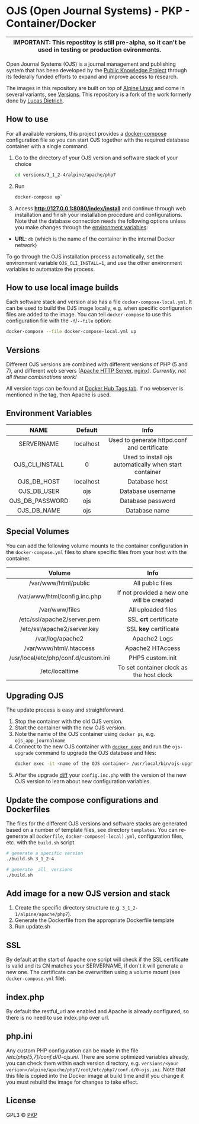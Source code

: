# OJS (Open Journal Systems) - PKP - Container/Docker

| **IMPORTANT: This repostitoy is still pre-alpha, so it can't be used in testing or production evironments.** |
|:------------------------------------------------------------------------------------------------------------:|

Open Journal Systems (OJS) is a journal management and publishing system that has been developed by the [Public Knowledge Project](https://pkp.sfu.ca/) through its federally funded efforts to expand and improve access to research.

The images in this repository are built on top of [Alpine Linux](https://alpinelinux.org/) and come in several variants, see [Versions](#versions).
This repository is a fork of the work formerly done by [Lucas Dietrich](https://github.com/lucasdiedrich/ojs).

## How to use

For all available versions, this project provides a [docker-compose](https://docs.docker.com/compose/) configuration file so you can start OJS together with the required database container with a single command.

1. Go to the directory of your OJS version and software stack of your choice
   ```bash
   cd versions/3_1_2-4/alpine/apache/php7
   ```
1. Run 
   ```bash
   docker-compose up`
   ```
1. Access **http://127.0.0.1:8080/index/install** and continue through web installation and finish your installation procedure and configurations.
   Note that the database connection needs the following options unless you make changes through the [environment variables](#environment-variables):
  - **URL**: `db` (which is the name of the container in the internal Docker network)

To go through the OJS installation process automatically, set the environment variable `OJS_CLI_INSTALL=1`, and use the other environment variables to automatize the process.

## How to use local image builds

Each software stack and version also has a file `docker-compose-local.yml`.
It can be used to build the OJS image locally, e.g. when specific configuration files are added to the image.
You can tell `docker-compose` to use this configuration file with the `-f`/`--file` option:

```bash
docker-compose --file docker-compose-local.yml up
```

## Versions

Different OJS versions are combined with different versions of PHP (5 and 7), and different web servers ([Apache HTTP Server](https://httpd.apache.org/), [nginx](https://nginx.org/)).
_Currently, not all these combinations work!_

All version tags can be found at [Docker Hub Tags tab](https://hub.docker.com/r/pkpofficial/ojs/tags/).
If no webserver is mentioned in the tag, then Apache is used.

## Environment Variables

| NAME            | Default   | Info                                                   |
|:---------------:|:---------:|:------------------------------------------------------:|
| SERVERNAME      | localhost | Used to generate httpd.conf and certificate            |
| OJS_CLI_INSTALL | 0         | Used to install ojs automatically when start container |
| OJS_DB_HOST     | localhost | Database host                                          |
| OJS_DB_USER     | ojs       | Database username                                      |
| OJS_DB_PASSWORD | ojs       | Database password                                      |
| OJS_DB_NAME     | ojs       | Database name                                          |

## Special Volumes

You can add the following volume mounts to the container configuration in the `docker-compose.yml` files to share specific files from your host with the container.

| Volume                               | Info                                      |
|:------------------------------------:|:-----------------------------------------:|
| /var/www/html/public                 | All public files                          |
| /var/www/html/config.inc.php         | If not provided a new one will be created |
| /var/www/files                       | All uploaded files                        |
| /etc/ssl/apache2/server.pem          | SSL **crt** certificate                   |
| /etc/ssl/apache2/server.key          | SSL **key** certificate                   |
| /var/log/apache2                     | Apache2 Logs                              |
| /var/www/html/.htaccess              | Apache2 HTAccess                          |
| /usr/local/etc/php/conf.d/custom.ini | PHP5 custom.init                          |
| /etc/localtime                       | To set container clock as the host clock  |

## Upgrading OJS

The update process is easy and straightforward.

1. Stop the container with the old OJS version.
1. Start the container with the new OJS version.
1. Note the name of the OJS container using `docker ps`, e.g. `ojs_app_journalname`
1. Connect to the new OJS container with [`docker exec`](https://docs.docker.com/engine/reference/commandline/exec/) and run the `ojs-upgrade` command to upgrade the OJS database and files:
   ```bash
   docker exec -it <name of the OJS container> /usr/local/bin/ojs-upgrade
   ```
1. After the upgrade [diff](https://linux.die.net/man/1/diff) your `config.inc.php` with the version of the new OJS version to learn about new configuration variables.

## Update the compose configurations and Dockerfiles

The files for the different OJS versions and software stacks are generated based on a number of template files, see directory `templates`.
You can re-generate all `Dockerfile`, `docker-compose(-local).yml`, configuration files, etc. with the `build.sh` script.

```bash
# generate a specific version
./build.sh 3_1_2-4

# generate _all_ versions
./build.sh
```

## Add image for a new OJS version and stack

1. Create the specific directory structure (e.g. ``3_1_2-1/alpine/apache/php7``).
2. Generate the Dockerfile from the appropriate Dockerfile template
3. Run update.sh

## SSL

By default at the start of Apache one script will check if the SSL certificate is valid and its CN matches your SERVERNAME, if don't it will generate a new one. The certificate can be overwritten using a volume mount (see `docker-compose.yml` file).

## index.php

By default the restful_url are enabled and Apache is already configured, so there is no need to use index.php over url.

## php.ini

Any custom PHP configuration can be made in the file */etc/php{5,7}/conf.d/0-ojs.ini*.
There are some optimized variables already, you can check them within each version directory, e.g. `versions/<your version>/alpine/apache/php7/root/etc/php7/conf.d/0-ojs.ini`.
Note that this file is copied into the Docker image at build time and if you change it you must rebuild the image for changes to take effect.

## License

GPL3 © [PKP](https://github.com/pkp)
